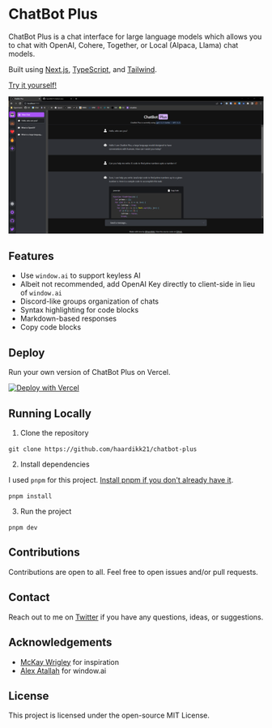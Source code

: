 # ChatBot Plus

ChatBot Plus is a chat interface for large language models which allows you to chat with OpenAI, Cohere, Together, or Local (Alpaca, Llama) chat models.

Built using [Next.js](https://nextjs.org/), [TypeScript](https://www.typescriptlang.org/), and [Tailwind](https://tailwindcss.com).

[Try it yourself!](https://chatbotpl.us)

![](./screenshot.png)

## Features

- Use `window.ai` to support keyless AI
- Albeit not recommended, add OpenAI Key directly to client-side in lieu of `window.ai`
- Discord-like groups organization of chats
- Syntax highlighting for code blocks
- Markdown-based responses
- Copy code blocks

## Deploy

Run your own version of ChatBot Plus on Vercel.

[![Deploy with Vercel](https://vercel.com/button)](https://vercel.com/new/clone?repository-url=https%3A%2F%2Fgithub.com%2Fhaardikk21%2Fchatbot-plus)

## Running Locally

1. Clone the repository

`git clone https://github.com/haardikk21/chatbot-plus`

2. Install dependencies

I used `pnpm` for this project. [Install pnpm if you don't already have it](https://pnpm.io/installation).

`pnpm install`

3. Run the project

`pnpm dev`

## Contributions

Contributions are open to all. Feel free to open issues and/or pull requests.

## Contact

Reach out to me on [Twitter](https://twitter.com/haardikkk) if you have any questions, ideas, or suggestions.

## Acknowledgements

- [McKay Wrigley](https://github.com/mckaywrigley) for inspiration
- [Alex Atallah](https://twitter.com/xanderatallah) for window.ai

## License

This project is licensed under the open-source MIT License.
